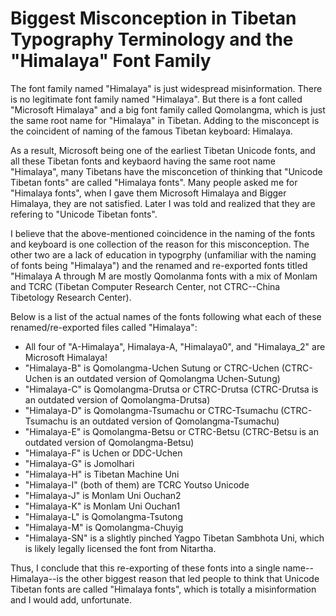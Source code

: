 # Biggest Misconception in Tibetan Typography Terminology and the "Himalaya" Font Family 

The font family named "Himalaya" is just widespread misinformation. There is no legitimate font family named "Himalaya". 
But there is a font called "Microsoft Himalaya" and a big font family called Qomolangma, which is just the same root name for "Himalaya" in Tibetan. 
Adding to the misconcept is the coincident of naming of the famous Tibetan keyboard: Himalaya. 

As a result, Microsoft being one of the earliest Tibetan Unicode fonts, and all these Tibetan fonts and keybaord having the same root name "Himalaya", 
many Tibetans have the misconcetion of thinking that "Unicode Tibetan fonts" are called "Himalaya fonts". Many people asked me for "Himalaya fonts",
when I gave them Microsoft Himalaya and Bigger Himalaya, they are not satisfied. Later I was told and realized that they are refering to "Unicode Tibetan fonts". 

I believe that the above-mentioned coincidence in the naming of the fonts and keyboard is one collection of the reason for this misconception. 
The other two are a lack of education in typogrphy (unfamiliar with the naming of fonts being "Himalaya") and the renamed and re-exported fonts 
titled "Himalaya A through M are mostly Qomolanma fonts with a mix of Monlam and TCRC (Tibetan Computer Research Center, not CTRC--China Tibetology Research Center). 


Below is a list of the actual names of the fonts following what each of these renamed/re-exported files called "Himalaya": 

- All four of "A-Himalaya", Himalaya-A, "Himalaya0", and "Himalaya_2" are Microsoft Himalaya!
- "Himalaya-B" is Qomolangma-Uchen Sutung or CTRC-Uchen (CTRC-Uchen is an outdated version of Qomolangma Uchen-Sutung)
- "Himalaya-C" is Qomolangma-Drutsa or CTRC-Drutsa (CTRC-Drutsa is an outdated version of Qomolangma-Drutsa)
- "Himalaya-D" is Qomolangma-Tsumachu or CTRC-Tsumachu (CTRC-Tsumachu is an outdated version of Qomolangma-Tsumachu) 
- "Himalaya-E" is Qomolangma-Betsu or CTRC-Betsu (CTRC-Betsu is an outdated version of Qomolangma-Betsu) 
- "Himalaya-F" is Uchen or DDC-Uchen
- "Himalaya-G" is Jomolhari
- "Himalaya-H" is Tibetan Machine Uni
- "Himalaya-I" (both of them) are TCRC Youtso Unicode
- "Himalaya-J" is Monlam Uni Ouchan2
- "Himalaya-K" is Monlam Uni Ouchan1
- "Himalaya-L" is Qomolangma-Tsutong
- "Himalaya-M" is Qomolangma-Chuyig
- "Himalaya-SN" is a slightly pinched Yagpo Tibetan Sambhota Uni, which is likely legally licensed the font from Nitartha.

Thus, I conclude that this re-exporting of these fonts into a single name--Himalaya--is the other biggest reason that led people to think that 
Unicode Tibetan fonts are called "Himalaya fonts", which is totally a misinformation and I would add, unfortunate. 
